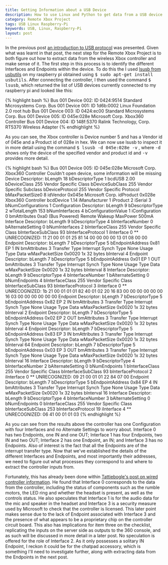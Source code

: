 ```yaml
---
title: Getting Information about a USB Device
description: How to use Linux and Python to get data from a USB device.
category: Remote Xbox Project
tags: USB Linux Raspberry-Pi
keywords: USB, Linux, Raspberry-Pi
layout: post
---
```

In the previous post [an introduction to USB protocol](/2015/an-introduction-to-usb-protocol) was presented.
Given what was learnt in that post, the next step for the Remote Xbox Project is to both figure out how to extract data from the wireless Xbox controller and make sense of it.
The first step in this process is to identify the different Interfaces and Endpoints within the device.
To do this the I used [lsusb from usbutils](https://github.com/gregkh/usbutils) on my raspberry pi obtained using
<kbd>$ sudo apt-get install usbutils</kbd>.
After connecting the controller, I then used the command
<kbd>$ lsusb</kbd>, which returned the list of USB devices currently connected to my raspberry pi and looked like this:

{% highlight bash %}
Bus 001 Device 002: ID 0424:9514 Standard Microsystems Corp.
Bus 001 Device 001: ID 1d6b:0002 Linux Foundation 2.0 root hub
Bus 001 Device 003: ID 0424:ec00 Standard Microsystems Corp.
Bus 001 Device 005: ID 045e:028e Microsoft Corp. Xbox360 Controller
Bus 001 Device 004: ID 148f:5370 Ralink Technology, Corp. RT5370 Wireless Adapter
{% endhighlight %}

As you can see, the Xbox controller is Device number 5 and has a Vendor id of 045e and a Product id of 028e in hex. We can now use lsusb to inspect it in more detail using the command
<kbd>$ lsusb -d 045e:028e -v</kbd>
, where
<kbd>-d</kbd>
shows only the device of the specified vendor and product id and
<kbd>-v</kbd>
provides more detail.

{% highlight bash %}
Bus 001 Device 005: ID 045e:028e Microsoft Corp. Xbox360 Controller
Couldn't open device, some information will be missing
Device Descriptor:
  bLength                18
  bDescriptorType         1
  bcdUSB               2.00
  bDeviceClass          255 Vendor Specific Class
  bDeviceSubClass       255 Vendor Specific Subclass
  bDeviceProtocol       255 Vendor Specific Protocol
  bMaxPacketSize0         8
  idVendor           0x045e Microsoft Corp.
  idProduct          0x028e Xbox360 Controller
  bcdDevice            1.14
  iManufacturer           1
  iProduct                2
  iSerial                 3
  bNumConfigurations      1
  Configuration Descriptor:
    bLength                 9
    bDescriptorType         2
    wTotalLength          153
    bNumInterfaces          4
    bConfigurationValue     1
    iConfiguration          0
    bmAttributes         0xa0
      (Bus Powered)
      Remote Wakeup
    MaxPower              500mA
    Interface Descriptor:
      bLength                 9
      bDescriptorType         4
      bInterfaceNumber        0
      bAlternateSetting       0
      bNumInterfaces           2
      bInterfaceClass       255 Vendor Specific Class
      bInterfaceSubClass     93
      bInterfaceProtocol      1
      iInterface              0
      ** UNRECOGNIZED:  11 21 00 01 01 25 81 14 00 00 00 00 13 01 08 00 00
      Endpoint Descriptor:
        bLength                 7
        bDescriptorType         5
        bEndpointAddress     0x81  EP 1 IN
        bmAttributes            3
          Transfer Type            Interrupt
          Synch Type               None
          Usage Type               Data
        wMaxPacketSize     0x0020  1x 32 bytes
        bInterval               4
      Endpoint Descriptor:
        bLength                 7
        bDescriptorType         5
        bEndpointAddress     0x01  EP 1 OUT
        bmAttributes            3
          Transfer Type            Interrupt
          Synch Type               None
          Usage Type               Data
        wMaxPacketSize     0x0020  1x 32 bytes
        bInterval               8
    Interface Descriptor:
      bLength                 9
      bDescriptorType         4
      bInterfaceNumber        1
      bAlternateSetting       0
      bNumEndpoints           4
      bInterfaceClass       255 Vendor Specific Class
      bInterfaceSubClass     93
      bInterfaceProtocol      3
      iInterface              0
      ** UNRECOGNIZED:  1b 21 00 01 01 01 82 40 01 02 20 16 83 00 00 00 00 00 00 16 03 00 00 00 00 00 00
      Endpoint Descriptor:
        bLength                 7
        bDescriptorType         5
        bEndpointAddress     0x82  EP 2 IN
        bmAttributes            3
          Transfer Type            Interrupt
          Synch Type               None
          Usage Type               Data
        wMaxPacketSize     0x0020  1x 32 bytes
        bInterval               2
      Endpoint Descriptor:
        bLength                 7
        bDescriptorType         5
        bEndpointAddress     0x02  EP 2 OUT
        bmAttributes            3
          Transfer Type            Interrupt
          Synch Type               None
          Usage Type               Data
        wMaxPacketSize     0x0020  1x 32 bytes
        bInterval               4
      Endpoint Descriptor:
        bLength                 7
        bDescriptorType         5
        bEndpointAddress     0x83  EP 3 IN
        bmAttributes            3
          Transfer Type            Interrupt
          Synch Type               None
          Usage Type               Data
        wMaxPacketSize     0x0020  1x 32 bytes
        bInterval              64
      Endpoint Descriptor:
        bLength                 7
        bDescriptorType         5
        bEndpointAddress     0x03  EP 3 OUT
        bmAttributes            3
          Transfer Type            Interrupt
          Synch Type               None
          Usage Type               Data
        wMaxPacketSize     0x0020  1x 32 bytes
        bInterval              16
    Interface Descriptor:
      bLength                 9
      bDescriptorType         4
      bInterfaceNumber        2
      bAlternateSetting       0
      bNumEndpoints           1
      bInterfaceClass       255 Vendor Specific Class
      bInterfaceSubClass     93
      bInterfaceProtocol      2
      iInterface              0
      ** UNRECOGNIZED:  09 21 00 01 01 22 84 07 00
      Endpoint Descriptor:
        bLength                 7
        bDescriptorType         5
        bEndpointAddress     0x84  EP 4 IN
        bmAttributes            3
          Transfer Type            Interrupt
          Synch Type               None
          Usage Type               Data
        wMaxPacketSize     0x0020  1x 32 bytes
        bInterval              16
    Interface Descriptor:
      bLength                 9
      bDescriptorType         4
      bInterfaceNumber        3
      bAlternateSetting       0
      bNumEndpoints           0
      bInterfaceClass       255 Vendor Specific Class
      bInterfaceSubClass    253
      bInterfaceProtocol     19
      iInterface              4
      ** UNRECOGNIZED:  06 41 00 01 01 03
{% endhighlight %}

As you can see from the results above the controller has one Configuration with four Interfaces and no Alternate Settings to worry about.
Interface 0 has two Endpoints, one IN and one OUT; Interface 1 has four Endpoints, two IN and two OUT; Interface 2 has one Endpoint, an IN; and Interface 3 has no Endpoints.
Also of interest is the fact that all the Endpoints are of the interrupt transfer type.
Now that we've established the details of the different Interfaces and Endpoints, and most importantly their addresses, we need to figure out what processes they correspond to and where to extract the controller inputs from.

Fortunately, this has already been done within [Tattiebogle's post on wired controller information](http://tattiebogle.net/index.php/ProjectRoot/Xbox360Controller/UsbInfo).
He found that Interface 0 corresponds to the data from the controller, including the status of components such as the rumble motors, the LED ring and whether the headset is present, as well as the controls status.
He also speculates that Interface 1 is for the audio data for the mic and speaker in the headset and Interface 3 is a security measure used by Microsoft to check that the controller is licensed.
This later point makes sense due to the lack of Endpoint associated with Interface 3 and the presence of what appears to be a proprietary chip on the controller circuit board.
This also has implications for item three on the checklist, replicating the inputs on the server side as outputs to the 360 console, and as such will be discussed in more detail in a later post.
No speculation is offered for the role of Interface 2.
As it only possesses a solitary IN Endpoint, I reckon it could be for the chatpad accessory, which is something I'll need to investigate further, along with extracting data from the Endpoints in the next post.
